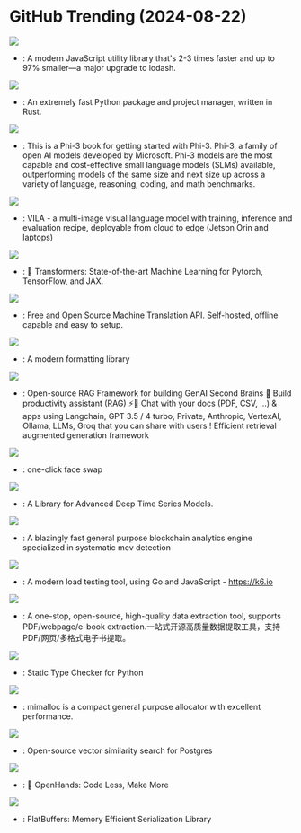 # GitHub Trending (2024-08-22)

![](https://img.shields.io/badge/TypeScript-New%20270-green?style=flat-square&logo=appveyor)
- [](https://github.comundefined): A modern JavaScript utility library that's 2-3 times faster and up to 97% smaller—a major upgrade to lodash.

![](https://img.shields.io/badge/Rust-New%20423-green?style=flat-square&logo=appveyor)
- [](https://github.comundefined): An extremely fast Python package and project manager, written in Rust.

![](https://img.shields.io/badge/Jupyter%20Notebook-New%2056-green?style=flat-square&logo=appveyor)
- [](https://github.comundefined): This is a Phi-3 book for getting started with Phi-3. Phi-3, a family of open AI models developed by Microsoft. Phi-3 models are the most capable and cost-effective small language models (SLMs) available, outperforming models of the same size and next size up across a variety of language, reasoning, coding, and math benchmarks.

![](https://img.shields.io/badge/Python-New%2043-green?style=flat-square&logo=appveyor)
- [](https://github.comundefined): VILA - a multi-image visual language model with training, inference and evaluation recipe, deployable from cloud to edge (Jetson Orin and laptops)

![](https://img.shields.io/badge/Python-New%2059-green?style=flat-square&logo=appveyor)
- [](https://github.comundefined): 🤗 Transformers: State-of-the-art Machine Learning for Pytorch, TensorFlow, and JAX.

![](https://img.shields.io/badge/Python-New%2091-green?style=flat-square&logo=appveyor)
- [](https://github.comundefined): Free and Open Source Machine Translation API. Self-hosted, offline capable and easy to setup.

![](https://img.shields.io/badge/C%2B%2B-New%209-green?style=flat-square&logo=appveyor)
- [](https://github.comundefined): A modern formatting library

![](https://img.shields.io/badge/Python-New%2027-green?style=flat-square&logo=appveyor)
- [](https://github.comundefined): Open-source RAG Framework for building GenAI Second Brains 🧠 Build productivity assistant (RAG) ⚡️🤖 Chat with your docs (PDF, CSV, ...) & apps using Langchain, GPT 3.5 / 4 turbo, Private, Anthropic, VertexAI, Ollama, LLMs, Groq that you can share with users ! Efficient retrieval augmented generation framework

![](https://img.shields.io/badge/Python-New%2067-green?style=flat-square&logo=appveyor)
- [](https://github.comundefined): one-click face swap

![](https://img.shields.io/badge/Python-New%2019-green?style=flat-square&logo=appveyor)
- [](https://github.comundefined): A Library for Advanced Deep Time Series Models.

![](https://img.shields.io/badge/Rust-New%2076-green?style=flat-square&logo=appveyor)
- [](https://github.comundefined): A blazingly fast general purpose blockchain analytics engine specialized in systematic mev detection

![](https://img.shields.io/badge/Go-New%2014-green?style=flat-square&logo=appveyor)
- [](https://github.comundefined): A modern load testing tool, using Go and JavaScript - https://k6.io

![](https://img.shields.io/badge/Python-New%20225-green?style=flat-square&logo=appveyor)
- [](https://github.comundefined): A one-stop, open-source, high-quality data extraction tool, supports PDF/webpage/e-book extraction.一站式开源高质量数据提取工具，支持PDF/网页/多格式电子书提取。

![](https://img.shields.io/badge/Python-New%2024-green?style=flat-square&logo=appveyor)
- [](https://github.comundefined): Static Type Checker for Python

![](https://img.shields.io/badge/C-New%2017-green?style=flat-square&logo=appveyor)
- [](https://github.comundefined): mimalloc is a compact general purpose allocator with excellent performance.

![](https://img.shields.io/badge/C-New%2032-green?style=flat-square&logo=appveyor)
- [](https://github.comundefined): Open-source vector similarity search for Postgres

![](https://img.shields.io/badge/Python-New%2050-green?style=flat-square&logo=appveyor)
- [](https://github.comundefined): 🙌 OpenHands: Code Less, Make More

![](https://img.shields.io/badge/C%2B%2B-New%2040-green?style=flat-square&logo=appveyor)
- [](https://github.comundefined): FlatBuffers: Memory Efficient Serialization Library

